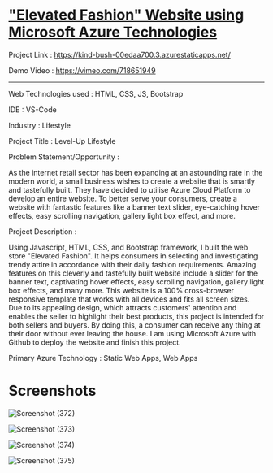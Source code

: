 # ["Elevated Fashion" Website using Microsoft Azure Technologies](https://jolly-sand-0b9be0e10.1.azurestaticapps.net)

Project Link : https://kind-bush-00edaa700.3.azurestaticapps.net/

Demo Video : https://vimeo.com/718651949

_______________________________________________________________________________________________________________________________________________________________________

Web Technologies used : HTML, CSS, JS, Bootstrap

IDE : VS-Code

Industry : Lifestyle

Project Title : Level-Up Lifestyle

Problem Statement/Opportunity :

As the internet retail sector has been expanding at an astounding rate in the modern world, a small business wishes to create a website that is smartly and tastefully built. They have decided to utilise Azure Cloud Platform to develop an entire website. To better serve your consumers, create a website with fantastic features like a banner text slider, eye-catching hover effects, easy scrolling navigation, gallery light box effect, and more.

Project Description :

Using Javascript, HTML, CSS, and Bootstrap framework, I built the web store "Elevated Fashion". It helps consumers in selecting and investigating trendy attire in accordance with their daily fashion requirements. Amazing features on this cleverly and tastefully built website include a slider for the banner text, captivating hover effects, easy scrolling navigation, gallery light box effects, and many more. This website is a 100% cross-browser responsive template that works with all devices and fits all screen sizes. Due to its appealing design, which attracts customers' attention and enables the seller to highlight their best products, this project is intended for both sellers and buyers. By doing this, a consumer can receive any thing at their door without ever leaving the house. I am using Microsoft Azure with Github to deploy the website and finish this project.

Primary Azure Technology : Static Web Apps, Web Apps

# Screenshots

![Screenshot (372)](https://user-images.githubusercontent.com/77123160/171273858-3505a3e3-3e9a-4c2d-8271-36744124ab02.png)

![Screenshot (373)](https://user-images.githubusercontent.com/77123160/171273879-188ccde3-9c39-46d5-9b9e-987a6c992c6c.png)

![Screenshot (374)](https://user-images.githubusercontent.com/77123160/171273935-4c448ec6-13cf-45a4-9fce-aab0993ed649.png)

![Screenshot (375)](https://user-images.githubusercontent.com/77123160/171273942-5b9d6322-f129-4ba4-a7f7-94b4bc7678a9.png)


